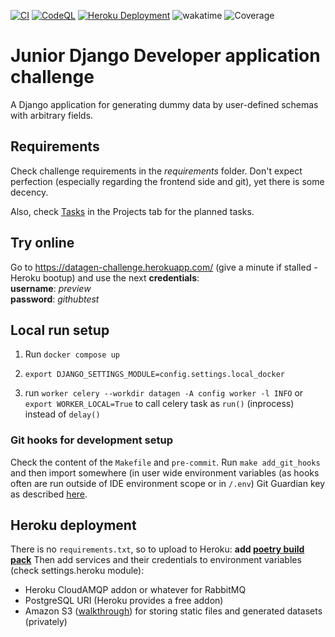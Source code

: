 [![CI](https://github.com/furioness/django-challenge-planeks/actions/workflows/CI.yml/badge.svg?branch=master)](https://github.com/furioness/django-challenge-planeks/actions/workflows/CI.yml)
[![CodeQL](https://github.com/furioness/django-challenge-planeks/actions/workflows/codeql.yml/badge.svg?branch=master)](https://github.com/furioness/django-challenge-planeks/actions/workflows/codeql.yml)
[![Heroku Deployment](https://github.com/furioness/django-challenge-planeks/actions/workflows/deploy_to_heroku.yml/badge.svg?branch=master)](https://github.com/furioness/django-challenge-planeks/actions/workflows/deploy_to_heroku.yml)
![wakatime](https://wakatime.com/badge/user/43ad3009-1842-4a4f-a7fa-e8332aeecd33/project/8209bb54-1f75-4b08-8ea1-eeaa06678f8f.svg "Time in an IDE.")
![Coverage](https://img.shields.io/badge/dynamic/xml?label=Coverage%20%28Master%29&prefix=branch-rate%3A%20&query=coverage%2F%40branch-rate&url=https%3A%2F%2Fraw.githubusercontent.com%2Ffurioness%2Fdjango-challenge-planeks%2Fmaster%2F.coverage%2Fcoverage_public.xml "Coverage for Master branch")


# Junior Django Developer application challenge
A Django application for generating dummy data by user-defined schemas with arbitrary fields.

## Requirements
 Check challenge requirements in the *requirements* folder. Don't expect perfection (especially regarding the frontend side and git), yet there is some decency.

Also, check [Tasks](https://github.com/furioness/django-challenge-planeks/projects/1) in the Projects tab for the planned tasks.

## Try online
Go to https://datagen-challenge.herokuapp.com/ (give a minute if stalled - Heroku bootup)
and use the next **credentials**:  
**username**: *preview*  
**password**: *githubtest*

## Local run setup
1. Run `docker compose up`
2. `export DJANGO_SETTINGS_MODULE=config.settings.local_docker` 

3. run `worker celery --workdir datagen -A config worker -l INFO`
or `export WORKER_LOCAL=True` to call celery task as `run()` (inprocess) instead of `delay()`
### Git hooks for development setup
Check the content of the `Makefile` and `pre-commit`. Run `make add_git_hooks` and then import somewhere (in user wide environment variables (as hooks often are run outside of IDE environment scope or in `/.env`) Git Guardian key as described [here](https://docs.gitguardian.com/internal-repositories-monitoring/integrations/git_hooks/pre_commit#global-pre-commit-hook).

## Heroku deployment
There is no `requirements.txt`, so to upload to Heroku: **add [poetry build pack](https://github.com/moneymeets/python-poetry-buildpack)** 
Then add services and their credentials to environment variables (check settings.heroku module):
- Heroku CloudAMQP addon or whatever for RabbitMQ
- PostgreSQL URI (Heroku provides a free addon)
- Amazon S3 ([walkthrough](https://testdriven.io/blog/storing-django-static-and-media-files-on-amazon-s3/)) for storing static files and generated datasets (privately)
